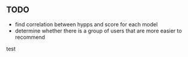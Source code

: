 ## TODO
* find correlation between hypps and score for each model
* determine whether there is a group of users that are more easier to recommend

test